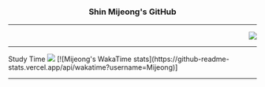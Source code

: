 <h3 align="center" color=F0FFBF>Shin Mijeong's GitHub</h3>

---

<div align="right">
<img src=https://github-readme-stats.vercel.app/api/top-langs/?username=Jeong8333&layout=compact&bg_color=F0FFBF></div>

---
<div align="left" >Study Time
<img src= [(https://github-readme-stats.vercel.app/api/wakatime?Jeong8333=ffflabs)]>
<!--START_SECTION:waka-->
[![Mijeong's WakaTime stats](https://github-readme-stats.vercel.app/api/wakatime?username=Mijeong)]
  <!--END_SECTION:waka-->

---

